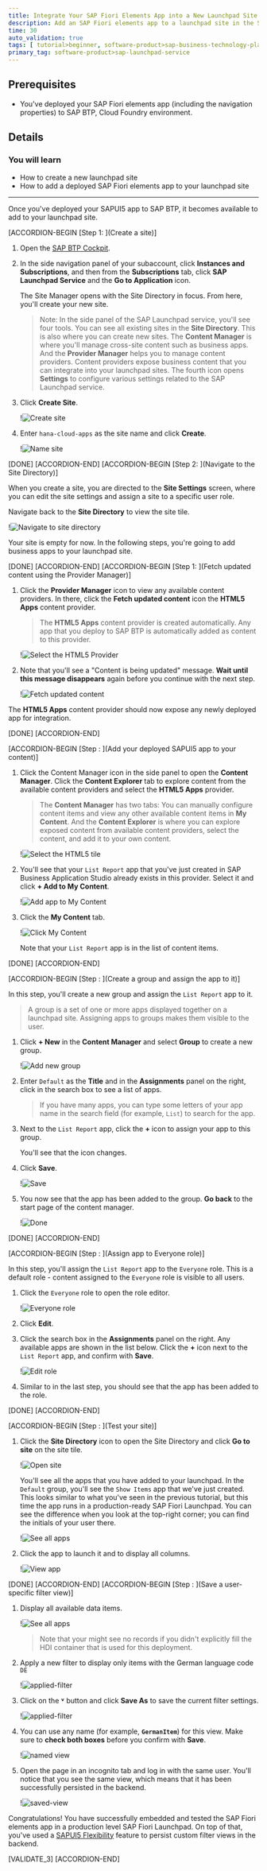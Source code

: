 ```yaml
---
title: Integrate Your SAP Fiori Elements App into a New Launchpad Site
description: Add an SAP Fiori elements app to a launchpad site in the SAP Launchpad service.
time: 30
auto_validation: true
tags: [ tutorial>beginner, software-product>sap-business-technology-platform, software-product>sap-launchpad-service, software-product>sap-fiori, programming-tool>html5, programming-tool>sapui5]
primary_tag: software-product>sap-launchpad-service
---
```


## Prerequisites
 - You've deployed your SAP Fiori elements app (including the navigation properties) to SAP BTP, Cloud Foundry environment.


## Details
### You will learn
  - How to create a new launchpad site
  - How to add a deployed SAP Fiori elements app to your launchpad site

---
Once you've deployed your SAPUI5 app to SAP BTP, it becomes available to add to your launchpad site.


[ACCORDION-BEGIN [Step 1: ](Create a site)]


1. Open the [SAP BTP Cockpit](https://account.hanatrial.ondemand.com/cockpit#/home/trialhome).


2. In the side navigation panel of your subaccount, click **Instances and Subscriptions**, and then from the **Subscriptions** tab, click **SAP Launchpad Service** and the **Go to Application** icon.

    The Site Manager opens with the Site Directory in focus. From here, you'll create your new site.

    > Note: In the side panel of the SAP Launchpad service, you'll see four tools. You can see all existing sites in the **Site Directory**. This is also where you can create new sites. The **Content Manager**  is where you'll manage cross-site content such as business apps. And the **Provider Manager** helps you to manage content providers. Content providers expose business content that you can integrate into your launchpad sites. The fourth icon opens **Settings** to configure various settings related to the SAP Launchpad service.

3. Click **Create Site**.

    !![Create site](1_create_new_site.png)

4. Enter `hana-cloud-apps` as the site name and click **Create**.

    !![Name site](2_name_site.png)



[DONE]
[ACCORDION-END]
[ACCORDION-BEGIN [Step 2: ](Navigate to the Site Directory)]

When you create a site, you are directed to the **Site Settings** screen, where you can edit the site settings and assign a site to a specific user role.

Navigate back to the **Site Directory** to view the site tile.

!![Navigate to site directory](3_to_site_directory.png)


Your site is empty for now. In the following steps, you're going to add business apps to your launchpad site.


[DONE]
[ACCORDION-END]
[ACCORDION-BEGIN [Step 1: ](Fetch updated content using the Provider Manager)]

1. Click the **Provider Manager** icon to view any available content providers. In there, click the **Fetch updated content** icon the **HTML5 Apps** content provider.

    >The **HTML5 Apps** content provider is created automatically. Any app that you deploy to SAP BTP is automatically added as content to this provider.

    !![Select the HTML5 Provider](3-HTML5-provider.png)

2. Note that you'll see a "Content is being updated" message. **Wait until this message disappears** again before you continue with the next step.

    !![Fetch updated content](updating-content.png)

The **HTML5 Apps** content provider should now expose any newly deployed app for integration.

[DONE]
[ACCORDION-END]

[ACCORDION-BEGIN [Step : ](Add your deployed SAPUI5 app to your content)]

1. Click the Content Manager icon in the side panel to open the **Content Manager**. Click the **Content Explorer** tab to explore content from the available content providers and select the **HTML5 Apps** provider.

    >The **Content Manager** has two tabs: You can manually configure content items and view any other available content items in **My Content**. And the **Content Explorer** is where you can explore exposed content from available content providers, select the content, and add it to your own content.

    !![Select the HTML5 tile](3a-select-HTML5-tile.png)

4. You'll see that your `List Report` app that you've just created in SAP Business Application Studio already exists in this provider. Select it and click **+ Add to My Content**.

    !![Add app to My Content](3b-select-HTML5-app.png)

5. Click the **My Content** tab.

    !![Click My Content](3c-click-my-content.png)

    Note that your `List Report` app is in the list of content items.

[DONE]
[ACCORDION-END]


[ACCORDION-BEGIN [Step : ](Create a group and assign the app to it)]

In this step, you'll create a new group and assign the `List Report` app to it.

> A group is a set of one or more apps displayed together on a launchpad site. Assigning apps to groups makes them visible to the user.

1. Click **+ New** in the **Content Manager** and select **Group** to create a new group.

    !![Add new group](6-add-group.png)

2. Enter `Default` as the **Title** and in the **Assignments** panel on the right, click in the search box to see a list of apps.

    >If you have many apps, you can type some letters of your app name in the search field (for example, `List`) to search for the app.

4. Next to the `List Report` app, click the **+** icon to assign your app to this group.

    You'll see that the icon changes.

4. Click **Save**.

    !![Save](8-save.png)

4. You now see that the app has been added to the group. **Go back** to the start page of the content manager.

    !![Done](8-done.png)



[DONE]
[ACCORDION-END]

[ACCORDION-BEGIN [Step : ](Assign app to Everyone role)]

In this step, you'll assign the `List Report` app to the `Everyone` role. This is a default role - content assigned to the `Everyone` role is visible to all users.

1. Click the `Everyone` role to open the role editor.

    !![Everyone role](9a-everyone-role.png)

3. Click **Edit**.

4. Click the search box in the **Assignments** panel on the right. Any available apps are shown in the list below. Click the **+** icon next to the `List Report` app, and confirm with **Save**.

    !![Edit role](10-edit-role.png)

6. Similar to in the last step, you should see that the app has been added to the role.

[DONE]
[ACCORDION-END]

[ACCORDION-BEGIN [Step : ](Test your site)]

1. Click the **Site Directory** icon to open the Site Directory and click **Go to site** on the site tile.

    !![Open site](12-go-to-site.png)

    You'll see all the apps that you have added to your launchpad. In the `Default` group, you'll see the `Show Items` app that we've just created. This looks similar to what you've seen in the previous tutorial, but this time the app runs in a production-ready SAP Fiori Launchpad. You can see the difference when you look at the top-right corner; you can find the initials of your user there.

    !![See all apps](12a-view-launchpad.png)


3. Click the app to launch it and to display all columns.

    !![View app](13-fe-app.png)

[DONE]
[ACCORDION-END]
[ACCORDION-BEGIN [Step : ](Save a user-specific filter view)]

1. Display all available data items.

    !![See all apps](see-all.png)

    > Note that your might see no records if you didn't explicitly fill the HDI container that is used for this deployment.

2. Apply a new filter to display only items with the German language code `DE`

    !![applied-filter](applied-filter.png)

2. Click on the **˅** button and click **Save As** to save the current filter settings.

    !![applied-filter](new-view.png)

2. You can use any name (for example, **`GermanItem`**) for this view. Make sure to **check both boxes** before you confirm with **Save**.

    !![named view](named-view.png)

2. Open the page in an incognito tab and log in with the same user. You'll notice that you see the same view, which means that it has been successfully persisted in the backend.

    !![saved-view](saved-view.png)


Congratulations! You have successfully embedded and tested the SAP Fiori elements app in a production level SAP Fiori Launchpad. On top of that, you've used a [SAPUI5 Flexibility](https://sapui5.hana.ondemand.com/#/topic/a8e55aa2f8bc4127923b20685a6d1621) feature to persist custom filter views in the backend.


[VALIDATE_3]
[ACCORDION-END]
